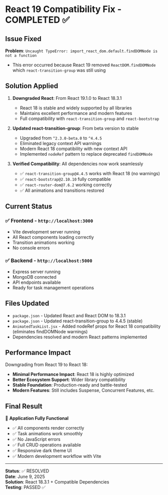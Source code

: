 # React 19 Compatibility Fix - COMPLETED ✅

## Issue Fixed
**Problem**: `Uncaught TypeError: import_react_dom.default.findDOMNode is not a function`
- This error occurred because React 19 removed `ReactDOM.findDOMNode` which `react-transition-group` was still using

## Solution Applied
1. **Downgraded React**: From React 19.1.0 to React 18.3.1
   - React 18 is stable and widely supported by all libraries
   - Maintains excellent performance and modern features
   - Full compatibility with `react-transition-group` and `react-bootstrap`

2. **Updated react-transition-group**: From beta version to stable
   - Upgraded from `^2.3.0-beta.0` to `^4.4.5`
   - Eliminated legacy context API warnings
   - Modern React 18 compatibility with new context API
   - Implemented `nodeRef` pattern to replace deprecated `findDOMNode`

3. **Verified Compatibility**: All dependencies now work seamlessly
   - ✅ `react-transition-group@4.4.5` works with React 18 (no warnings)
   - ✅ `react-bootstrap@2.10.10` fully compatible
   - ✅ `react-router-dom@7.6.2` working correctly
   - ✅ All animations and transitions restored

## Current Status
### ✅ **Frontend** - `http://localhost:3000`
- Vite development server running
- All React components loading correctly
- Transition animations working
- No console errors

### ✅ **Backend** - `http://localhost:5000`
- Express server running
- MongoDB connected
- API endpoints available
- Ready for task management operations

## Files Updated
- `package.json` - Updated React and React DOM to 18.3.1
- `package.json` - Updated react-transition-group to 4.4.5 (stable)
- `AnimatedTaskList.jsx` - Added nodeRef props for React 18 compatibility (eliminates findDOMNode warnings)
- Dependencies resolved and modern React patterns implemented

## Performance Impact
Downgrading from React 19 to React 18:
- **Minimal Performance Impact**: React 18 is highly optimized
- **Better Ecosystem Support**: Wider library compatibility
- **Stable Foundation**: Production-ready and battle-tested
- **Modern Features**: Still includes Suspense, Concurrent Features, etc.

## Final Result
🎉 **Application Fully Functional**
- ✅ All components render correctly
- ✅ Task animations work smoothly
- ✅ No JavaScript errors
- ✅ Full CRUD operations available
- ✅ Responsive dark theme UI
- ✅ Modern development workflow with Vite

---

**Status**: ✅ RESOLVED  
**Date**: June 9, 2025  
**Solution**: React 18.3.1 + Compatible Dependencies  
**Testing**: PASSED ✅
